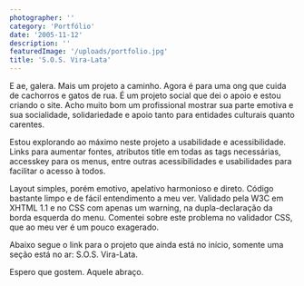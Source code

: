 ```yaml
---
photographer: ''
category: 'Portfólio'
date: '2005-11-12'
description: ''
featuredImage: '/uploads/portfolio.jpg'
title: 'S.O.S. Vira-Lata'
---
```


E ae, galera. Mais um projeto a caminho. Agora é para uma ong que cuida de cachorros e gatos de rua. É um projeto social que dei o apoio e estou criando o site. Acho muito bom um profissional mostrar sua parte emotiva e sua socialidade, solidariedade e apoio tanto para entidades culturais quanto carentes.

Estou explorando ao máximo neste projeto a usabilidade e acessibilidade. Links para aumentar fontes, atributos title em todas as tags necessárias, accesskey para os menus, entre outras acessibilidades e usabilidades para facilitar o acesso à todos.

Layout simples, porém emotivo, apelativo harmonioso e direto. Código bastante limpo e de fácil entendimento a meu ver. Validado pela W3C em XHTML 1.1 e no CSS com apenas um warning, na dupla-declaração da borda esquerda do menu. Comentei sobre este problema no validador CSS, que ao meu ver é um pouco exagerado.

Abaixo segue o link para o projeto que ainda está no início, somente uma seção está no ar: S.O.S. Vira-Lata.

Espero que gostem. Aquele abraço.
